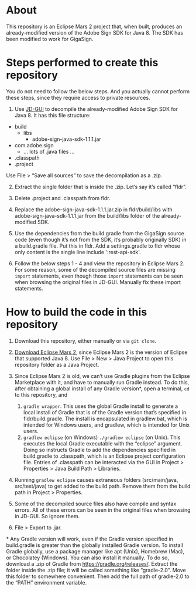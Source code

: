 # About

This repository is an Eclipse Mars 2 project that, when built, produces an already-modified version of the Adobe Sign SDK for Java 8. The SDK has been modified to work for GigaSign.

# Steps performed to create this repository 

You do not need to follow the below steps. And you actually cannot perform these steps, since they require access to private resources.

1. Use [JD-GUI](https://java-decompiler.github.io/) to decompile the already-modified Adobe Sign SDK for Java 8. It has this file structure: 

* build
  * libs
    * adobe-sign-java-sdk-1.1.1.jar
* com.adobe.sign
  * ... lots of .java files ...
* .classpath
* .project

Use File > “Save all sources” to save the decompilation as a .zip. 

2. Extract the single folder that is inside the .zip. Let’s say it’s called “fldr”. 

3. Delete .project and .classpath from fldr. 

4. Replace the adobe-sign-java-sdk-1.1.1.jar.zip in fldr/build/libs with adobe-sign-java-sdk-1.1.1.jar from the build/libs folder of the already-modified SDK. 

5. Use the dependencies from the build.gradle from the GigaSign source code (even though it’s not from the SDK, it’s probably originally SDK) in a build.gradle file. Put this in fldr. Add a settings.gradle to fldr whose only content is the single line include ':rest-api-sdk'.

6. Follow the below steps 1 - 4 and view the repository in Eclipse Mars 2. For some reason, some of the decompiled source files are missing `import` statements, even though those `import` statements can be seen when browsing the original files in JD-GUI. Manually fix these import statements. 

# How to build the code in this repository 

1. Download this repository, either manually or via `git clone`.
2. [Download Eclipse Mars 2](https://www.eclipse.org/downloads/packages/release/mars/2/eclipse-ide-java-developers), since Eclipse Mars 2 is the version of Eclipse that supported Java 8. Use File > New > Java Project to open this repository folder as a Java Project. 
3. Since Eclipse Mars 2 is old, we can’t use Gradle plugins from the Eclipse Marketplace with it, and have to manually run Gradle instead. To do this, after obtaining a global install of any Gradle version*, open a terminal, `cd` to this repository, and 
   1. `gradle wrapper`. This uses the global Gradle install to generate a local install of Gradle that is of the Gradle version that’s specified in fldr/build.gradle. The install is encapsulated in gradlew.bat, which is intended for Windows users, and gradlew, which is intended for Unix users.
   2. `gradlew eclipse` (on Windows) `./gradlew eclipse` (on Unix). This executes the local Gradle executable with the “eclipse” argument. Doing so instructs Gradle to add the dependencies specified in build.gradle to .classpath, which is an Eclipse project configuration file. Entries of .classpath can be interacted via the GUI in Project > Properties > Java Build Path > Libraries. 
4. Running `gradlew eclipse` causes extraneous folders (src/main/java, src/test/java) to get added to the build path. Remove them from the build path in Project > Properties.
5. Some of the decompiled source files also have compile and syntax errors. All of these errors can be seen in the original files when browsing in JD-GUI. So ignore them. 

7. File > Export to .jar. 

\* Any Gradle version will work, even if the Gradle version specified in build.gradle is greater than the globally installed Gradle version. To install Gradle globally, use a package manager like apt (Unix), Homebrew (Mac), or Chocolatey (Windows). You can also install it manually. To do so, download a .zip of Gradle from https://gradle.org/releases/. Extract the folder inside the .zip file; it will be called something like “gradle-2.0”. Move this folder to somewhere convenient. Then add the full path of gradle-2.0 to the “PATH” environment variable.
